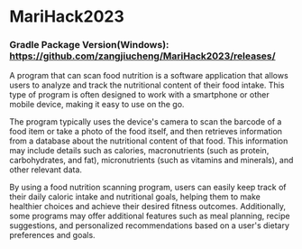 # MariHack2023

### Gradle Package Version(Windows): https://github.com/zangjiucheng/MariHack2023/releases/

A program that can scan food nutrition is a software application that allows users to analyze and track the nutritional content of their food intake. This type of program is often designed to work with a smartphone or other mobile device, making it easy to use on the go.

The program typically uses the device's camera to scan the barcode of a food item or take a photo of the food itself, and then retrieves information from a database about the nutritional content of that food. This information may include details such as calories, macronutrients (such as protein, carbohydrates, and fat), micronutrients (such as vitamins and minerals), and other relevant data.

By using a food nutrition scanning program, users can easily keep track of their daily caloric intake and nutritional goals, helping them to make healthier choices and achieve their desired fitness outcomes. Additionally, some programs may offer additional features such as meal planning, recipe suggestions, and personalized recommendations based on a user's dietary preferences and goals.
